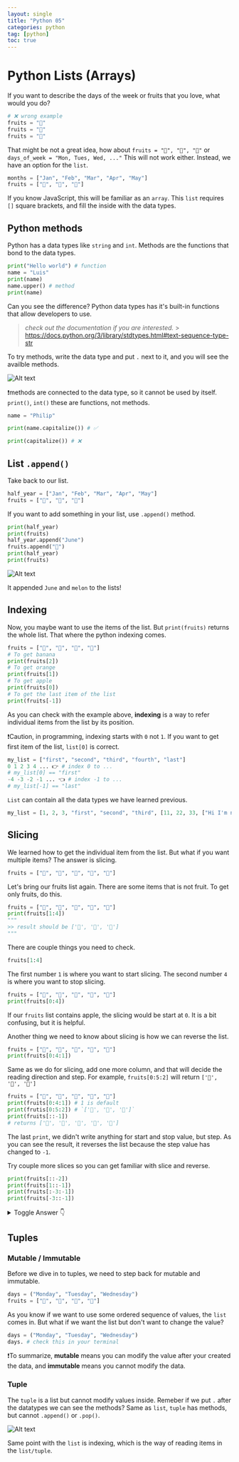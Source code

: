 ```yaml
---
layout: single
title: "Python 05"
categories: python
tag: [python]
toc: true
---
```


# Python Lists (Arrays)

If you want to describe the days of the week or fruits that you love, what would you do?

```python
# ❌ wrong example
fruits = "🍎"
fruits = "🍊"
fruits = "🍌"
```

That might be not a great idea, how about `fruits = "🍎", "🍊", "🍌"` or `days_of_week = "Mon, Tues, Wed, ..."`
This will not work either. Instead, we have an option for the `list`.

```python
months = ["Jan", "Feb", "Mar", "Apr", "May"]
fruits = ["🍎", "🍊", "🍌"]
```

If you know JavaScript, this will be familiar as an `array`. This `list` requires `[]` square brackets, and fill the inside with the data types.

## Python methods

Python has a data types like `string` and `int`. Methods are the functions that bond to the data types.

```python
print("Hello world") # function
name = "Luis"
print(name)
name.upper() # method
print(name)
```

Can you see the difference? Python data types has it's built-in functions that allow developers to use.

> _check out the documentation if you are interested._ > https://docs.python.org/3/library/stdtypes.html#text-sequence-type-str

To try methods, write the data type and put `.` next to it, and you will see the availble methods.

![Alt text](</images/2023-03-01-python_05/Screen Shot 2023-03-01 at 5.16.13 PM.png>)

❗methods are connected to the data type, so it cannot be used by itself. `print()`, `int()` these are functions, not methods.

```python
name = "Philip"

print(name.capitalize()) # ✅

print(capitalize()) # ❌
```

## List `.append()`

Take back to our list.

```python
half_year = ["Jan", "Feb", "Mar", "Apr", "May"]
fruits = ["🍎", "🍊", "🍌"]
```

If you want to add something in your list, use `.append()` method.

```python
print(half_year)
print(fruits)
half_year.append("June")
fruits.append("🍈")
print(half_year)
print(fruits)
```

![Alt text](</images/2023-03-01-python_05/Screen Shot 2023-03-01 at 5.24.26 PM.png>)

It appended `June` and `melon` to the lists!

## Indexing

Now, you maybe want to use the items of the list. But `print(fruits)` returns the whole list.
That where the python indexing comes.

```python
fruits = ["🍎", "🍊", "🍌", "🍈"]
# To get banana
print(fruits[2])
# To get orange
print(fruits[1])
# To get apple
print(fruits[0])
# To get the last item of the list
print(fruits[-1])
```

As you can check with the example above, **indexing** is a way to refer individual items from the list by its position.

❗Caution, in programming, indexing starts with `0` not `1`.
If you want to get first item of the list, `list[0]` is correct.

```python
my_list = ["first", "second", "third", "fourth", "last"]
0 1 2 3 4 ... 👉 # index 0 to ...
# my_list[0] == "first"
-4 -3 -2 -1 ... 👈 # index -1 to ...
# my_list[-1] == "last"
```

`List` can contain all the data types we have learned previous.

```python
my_list = [1, 2, 3, "first", "second", "third", [11, 22, 33, ["Hi I'm nested list", "hello"]], True, False]
```

## Slicing

We learned how to get the individual item from the list. But what if you want multiple items? The answer is slicing.

```python
fruits = ["🚗", "🍊", "🍌", "🍈", "🍹"]
```

Let's bring our fruits list again. There are some items that is not fruit. To get only fruits, do this.

```python
fruits = ["🚗", "🍊", "🍌", "🍈", "🍹"]
print(fruits[1:4])
"""
>> result should be ['🍊', '🍌', '🍈']
"""
```

There are couple things you need to check.

```python
fruits[1:4]
```

The first number `1` is where you want to start slicing. The second number `4` is where you want to stop slicing.

```python
fruits = ["🍎", "🍊", "🍌", "🍈", "🍹"]
print(fruits[0:4])
```

If our `fruits` list contains apple, the slicing would be start at `0`. It is a bit confusing, but it is helpful.

Another thing we need to know about slicing is how we can reverse the list.

```python
fruits = ["🍎", "🍊", "🍌", "🍈", "🍹"]
print(fruits[0:4:1])
```

Same as we do for slicing, add one more column, and that will decide the reading direction and step.
For example, `fruits[0:5:2]` will return `['🍎', '🍌', '🍹']`

```python
fruits = ["🍎", "🍊", "🍌", "🍈", "🍹"]
print(fruits[0:4:1]) # 1 is default
print(frutis[0:5:2]) # `['🍎', '🍌', '🍹']`
print(fruits[::-1])
# returns ['🍹', '🍈', '🍌', '🍊', '🍎']
```

The last `print`, we didn't write anything for start and stop value, but step. As you can see the result, it reverses the list because the step value has changed to `-1`.

Try couple more slices so you can get familiar with slice and reverse.

```python
print(fruits[::-2])
print(fruits[1::-1])
print(fruits[:-3:-1])
print(fruits[-3::-1])
```

<details>
  <summary>Toggle Answer 👇</summary>
  <div markdown="1">

![Alt text](</images/2023-03-01-python_05/Screen Shot 2023-03-01 at 9.33.19 PM.png>)

  </div>
</details>

## Tuples

### Mutable / Immutable

Before we dive in to tuples, we need to step back for mutable and immutable.

```python
days = ("Monday", "Tuesday", "Wednesday")
fruits = ["🍎", "🍊", "🍌", "🍈"]
```

As you know if we want to use some ordered sequence of values, the `list` comes in. But what if we want the list but don't want to change the value?

```python
days = ("Monday", "Tuesday", "Wednesday")
days. # check this in your terminal
```

❗To summarize, **mutable** means you can modify the value after your created the data, and **immutable** means you cannot modify the data.

### Tuple

The `tuple` is a list but cannot modify values inside. Remeber if we put `.` after the datatypes we can see the methods? Same as `list`, `tuple` has methods, but cannot `.append()` or `.pop()`.

![Alt text](</images/2023-03-01-python_05/Screen Shot 2023-03-01 at 9.45.40 PM.png>)

Same point with the `list` is indexing, which is the way of reading items in the `list/tuple`.
